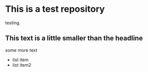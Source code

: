 # This is a test repository

testing.

## This text is a little smaller than the headline

some more text

* list item
* list item2
